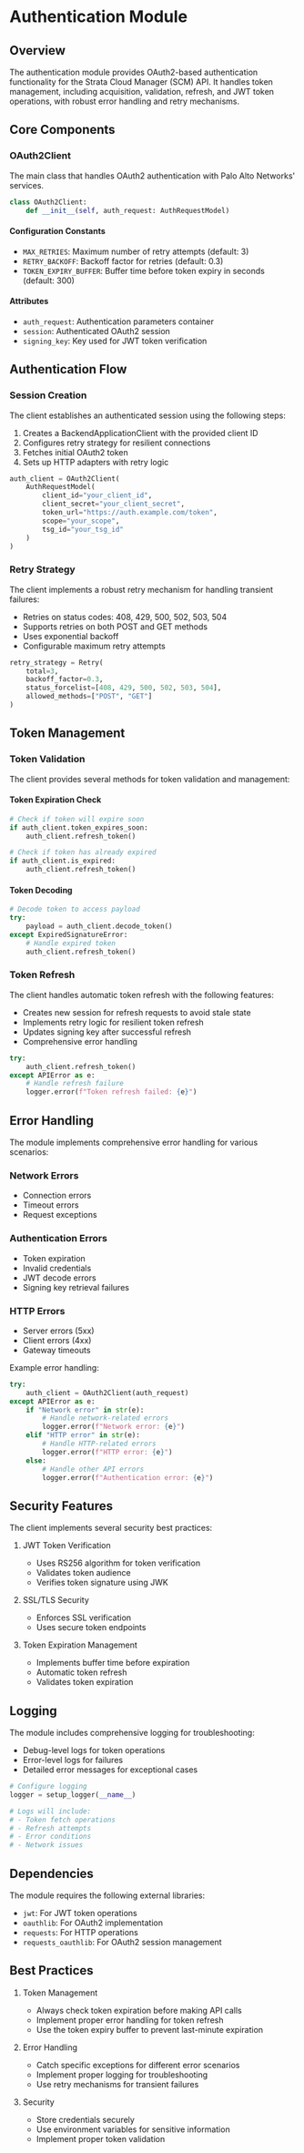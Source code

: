 # Authentication Module

## Overview

The authentication module provides OAuth2-based authentication functionality for the Strata Cloud Manager (SCM) API. It
handles token management, including acquisition, validation, refresh, and JWT token operations, with robust error
handling and retry mechanisms.

## Core Components

### OAuth2Client

The main class that handles OAuth2 authentication with Palo Alto Networks' services.

```python
class OAuth2Client:
    def __init__(self, auth_request: AuthRequestModel)
```

#### Configuration Constants

- `MAX_RETRIES`: Maximum number of retry attempts (default: 3)
- `RETRY_BACKOFF`: Backoff factor for retries (default: 0.3)
- `TOKEN_EXPIRY_BUFFER`: Buffer time before token expiry in seconds (default: 300)

#### Attributes

- `auth_request`: Authentication parameters container
- `session`: Authenticated OAuth2 session
- `signing_key`: Key used for JWT token verification

## Authentication Flow

### Session Creation

The client establishes an authenticated session using the following steps:

1. Creates a BackendApplicationClient with the provided client ID
2. Configures retry strategy for resilient connections
3. Fetches initial OAuth2 token
4. Sets up HTTP adapters with retry logic

```python
auth_client = OAuth2Client(
    AuthRequestModel(
        client_id="your_client_id",
        client_secret="your_client_secret",
        token_url="https://auth.example.com/token",
        scope="your_scope",
        tsg_id="your_tsg_id"
    )
)
```

### Retry Strategy

The client implements a robust retry mechanism for handling transient failures:

- Retries on status codes: 408, 429, 500, 502, 503, 504
- Supports retries on both POST and GET methods
- Uses exponential backoff
- Configurable maximum retry attempts

```python
retry_strategy = Retry(
    total=3,
    backoff_factor=0.3,
    status_forcelist=[408, 429, 500, 502, 503, 504],
    allowed_methods=["POST", "GET"]
)
```

## Token Management

### Token Validation

The client provides several methods for token validation and management:

#### Token Expiration Check

```python
# Check if token will expire soon
if auth_client.token_expires_soon:
    auth_client.refresh_token()

# Check if token has already expired
if auth_client.is_expired:
    auth_client.refresh_token()
```

#### Token Decoding

```python
# Decode token to access payload
try:
    payload = auth_client.decode_token()
except ExpiredSignatureError:
    # Handle expired token
    auth_client.refresh_token()
```

### Token Refresh

The client handles automatic token refresh with the following features:

- Creates new session for refresh requests to avoid stale state
- Implements retry logic for resilient token refresh
- Updates signing key after successful refresh
- Comprehensive error handling

```python
try:
    auth_client.refresh_token()
except APIError as e:
    # Handle refresh failure
    logger.error(f"Token refresh failed: {e}")
```

## Error Handling

The module implements comprehensive error handling for various scenarios:

### Network Errors

- Connection errors
- Timeout errors
- Request exceptions

### Authentication Errors

- Token expiration
- Invalid credentials
- JWT decode errors
- Signing key retrieval failures

### HTTP Errors

- Server errors (5xx)
- Client errors (4xx)
- Gateway timeouts

Example error handling:

```python
try:
    auth_client = OAuth2Client(auth_request)
except APIError as e:
    if "Network error" in str(e):
        # Handle network-related errors
        logger.error(f"Network error: {e}")
    elif "HTTP error" in str(e):
        # Handle HTTP-related errors
        logger.error(f"HTTP error: {e}")
    else:
        # Handle other API errors
        logger.error(f"Authentication error: {e}")
```

## Security Features

The client implements several security best practices:

1. JWT Token Verification
    - Uses RS256 algorithm for token verification
    - Validates token audience
    - Verifies token signature using JWK

2. SSL/TLS Security
    - Enforces SSL verification
    - Uses secure token endpoints

3. Token Expiration Management
    - Implements buffer time before expiration
    - Automatic token refresh
    - Validates token expiration

## Logging

The module includes comprehensive logging for troubleshooting:

- Debug-level logs for token operations
- Error-level logs for failures
- Detailed error messages for exceptional cases

```python
# Configure logging
logger = setup_logger(__name__)

# Logs will include:
# - Token fetch operations
# - Refresh attempts
# - Error conditions
# - Network issues
```

## Dependencies

The module requires the following external libraries:

- `jwt`: For JWT token operations
- `oauthlib`: For OAuth2 implementation
- `requests`: For HTTP operations
- `requests_oauthlib`: For OAuth2 session management

## Best Practices

1. Token Management
    - Always check token expiration before making API calls
    - Implement proper error handling for token refresh
    - Use the token expiry buffer to prevent last-minute expiration

2. Error Handling
    - Catch specific exceptions for different error scenarios
    - Implement proper logging for troubleshooting
    - Use retry mechanisms for transient failures

3. Security
    - Store credentials securely
    - Use environment variables for sensitive information
    - Implement proper token validation